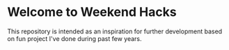 # Welcome to Weekend Hacks
This repository is intended as an inspiration for further development based on fun project I've done during past few years.
